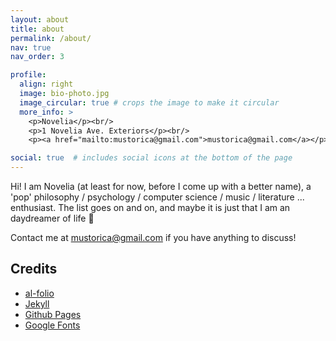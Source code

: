 ```yaml
---
layout: about
title: about
permalink: /about/
nav: true
nav_order: 3

profile:
  align: right
  image: bio-photo.jpg
  image_circular: true # crops the image to make it circular
  more_info: >
    <p>Novelia</p><br/>
    <p>1 Novelia Ave. Exteriors</p><br/>
    <p><a href="mailto:mustorica@gmail.com">mustorica@gmail.com</a></p>

social: true  # includes social icons at the bottom of the page
---
```


Hi! I am Novelia (at least for now, before I come up with a better name), a 'pop' philosophy / psychology / computer science / music / literature ... enthusiast. The list goes on and on, and maybe it is just that I am an daydreamer of life 🤔

Contact me at [mustorica@gmail.com](mailto:mustorica@gmail.com) if you have anything to discuss!

## Credits

- [al-folio](https://github.com/alshedivat/al-folio/)
- [Jekyll](https://jekyllrb.com/)
- [Github Pages](https://pages.github.com/)
- [Google Fonts](https://fonts.google.com/)
